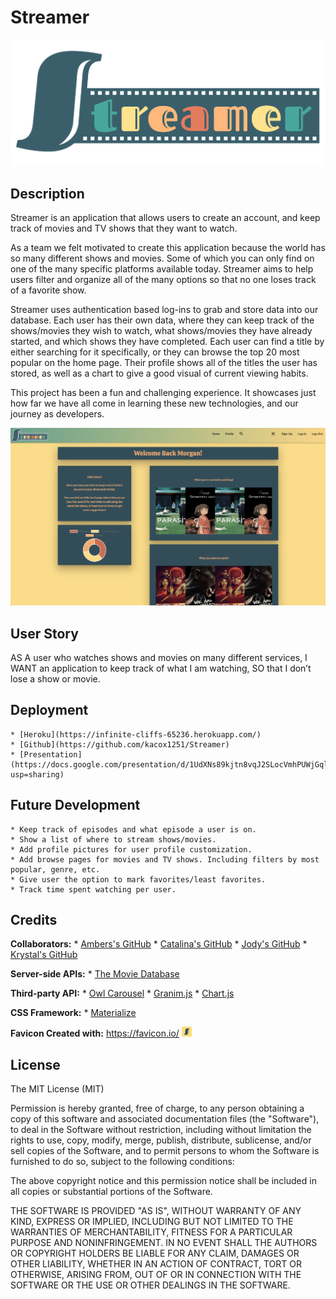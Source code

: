# Streamer

![Image of Logo](./public/assets/img/streamer-logo.png)

## Description 
Streamer is an application that allows users to create an account, 
and keep track of movies and TV shows that they want to watch.

As a team we felt motivated to create this application because the world has so many different shows and movies. 
Some of which you can only find on one of the many specific platforms available today. Streamer aims to help users filter and organize all of the many options so that no one loses track of a favorite show.

Streamer uses authentication based log-ins to grab and store data into our database. 
Each user has their own data, where they can keep track of the shows/movies they wish to watch, 
what shows/movies they have already started, and which shows they have completed.
Each user can find a title by either searching for it specifically, or they can browse the top 20
most popular on the home page. Their profile shows all of the titles the user has stored, as well as a chart to give a good visual of current viewing habits.

This project has been a fun and challenging experience. It showcases just how far we have all come
in learning these new technologies, and our journey as developers.

![](streamer-profile-screenshot.png)

## User Story 
AS A user who watches shows and movies on many different services, 
I WANT an application to keep track of what I am watching, 
SO that I don’t lose a show or movie.



## Deployment 
    * [Heroku](https://infinite-cliffs-65236.herokuapp.com/)
    * [Github](https://github.com/kacox1251/Streamer)
    * [Presentation](https://docs.google.com/presentation/d/1UdXNs89kjtn8vqJ2SLocVmhPUWjGqlNWaOq3ye4Sc0A/edit?usp=sharing)


## Future Development 
    * Keep track of episodes and what episode a user is on.
    * Show a list of where to stream shows/movies.
    * Add profile pictures for user profile customization.
    * Add browse pages for movies and TV shows. Including filters by most popular, genre, etc.
    * Give user the option to mark favorites/least favorites.
    * Track time spent watching per user.




## Credits

__Collaborators:__
    * [Ambers's GitHub](https://github.com/ambernina)
    * [Catalina's GitHub](https://github.com/catalinarose1361)
    * [Jody's GitHub](https://github.com/missjody)
    * [Krystal's GitHub](https://github.com/kacox1251)

__Server-side APIs:__
    * [The Movie Database](https://www.themoviedb.org/)

__Third-party API:__
    * [Owl Carousel](https://owlcarousel2.github.io/OwlCarousel2/)
    * [Granim.js](https://sarcadass.github.io/granim.js/index.html)
    * [Chart.js](https://www.chartjs.org/)

__CSS Framework:__
    * [Materialize](https://materializecss.com/)

__Favicon Created with:__
https://favicon.io/
![Favicon](./public/assets/img/favicon_io/favicon-16x16.png) 


## License

The MIT License (MIT)

Permission is hereby granted, free of charge, to any person obtaining a copy
of this software and associated documentation files (the "Software"), to deal
in the Software without restriction, including without limitation the rights
to use, copy, modify, merge, publish, distribute, sublicense, and/or sell
copies of the Software, and to permit persons to whom the Software is
furnished to do so, subject to the following conditions:

The above copyright notice and this permission notice shall be included in all
copies or substantial portions of the Software.

THE SOFTWARE IS PROVIDED "AS IS", WITHOUT WARRANTY OF ANY KIND, EXPRESS OR
IMPLIED, INCLUDING BUT NOT LIMITED TO THE WARRANTIES OF MERCHANTABILITY,
FITNESS FOR A PARTICULAR PURPOSE AND NONINFRINGEMENT. IN NO EVENT SHALL THE
AUTHORS OR COPYRIGHT HOLDERS BE LIABLE FOR ANY CLAIM, DAMAGES OR OTHER
LIABILITY, WHETHER IN AN ACTION OF CONTRACT, TORT OR OTHERWISE, ARISING FROM,
OUT OF OR IN CONNECTION WITH THE SOFTWARE OR THE USE OR OTHER DEALINGS IN THE
SOFTWARE.

